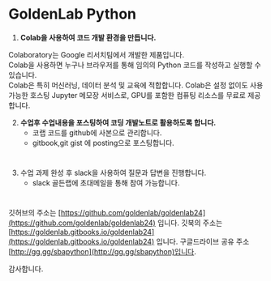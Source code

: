 # **GoldenLab Python**


1. **Colab을 사용하여 코드 개발 환경을 만듭니다.**   

 Colaboratory는 Google 리서치팀에서 개발한 제품입니다.  
 Colab을 사용하면 누구나 브라우저를 통해 임의의 Python 코드를 작성하고 실행할 수 있습니다.    
 Colab은 특히 머신러닝, 데이터 분석 및 교육에 적합합니다. 
 Colab은 설정 없이도 사용 가능한 호스팅 Jupyter 메모장 서비스로, GPU를 포함한 컴퓨팅 리소스를 무료로 제공합니다.   
 

2. **수업후 수업내용을 포스팅하여 코딩 개발노트로 활용하도록 합니다.**
    * 코랩 코드를 github에 사본으로 관리합니다. 
    * gitbook,git gist 에 posting으로 포스팅합니다.   
  
#   
3. 수업 과제 완성 후 slack을 사용하여 질문과 답변을 진행합니다.
    * slack 골든랩에 초대메일을 통해 참여 가능합니다.  
  
#  
   
깃허브의 주소는 [https://github.com/goldenlab/goldenlab24](https://github.com/goldenlab/goldenlab24) 입니다. 
깃북의 주소는 [https://goldenlab.gitbooks.io/goldenlab24](https://goldenlab.gitbooks.io/goldenlab24) 입니다. 
구글드라이브 공유 주소 [http://gg.gg/sbapython](http://gg.gg/sbapython)입니다.  

감사합니다.
